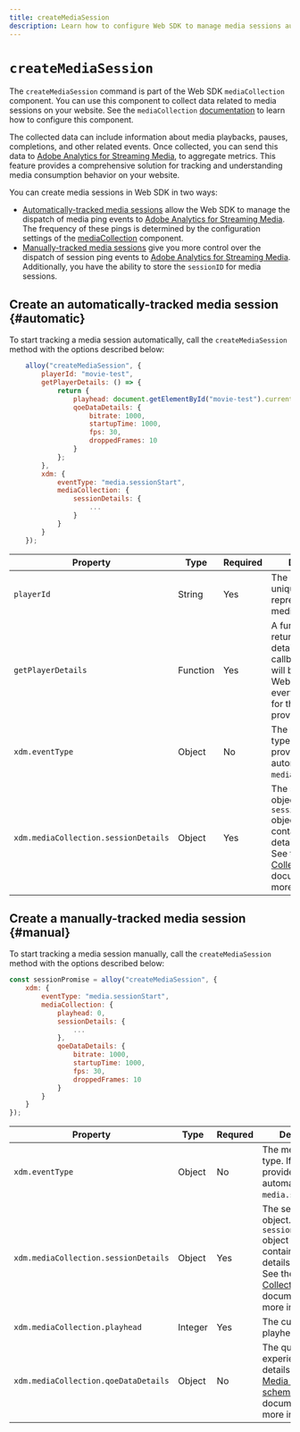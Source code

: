 ```yaml
---
title: createMediaSession
description: Learn how to configure Web SDK to manage media sessions automatically
---
```


# `createMediaSession`

The `createMediaSession` command is part of the Web SDK `mediaCollection` component. You can use this component to collect data related to media sessions on your website. See the `mediaCollection` [documentation](configure/mediacollection.md) to learn how to configure this component.

The collected data can include information about media playbacks, pauses, completions, and other related events. Once collected, you can send this data to [Adobe Analytics for Streaming Media](https://experienceleague.adobe.com/en/docs/media-analytics/using/media-overview), to aggregate metrics. This feature provides a comprehensive solution for tracking and understanding media consumption behavior on your website.

You can create media sessions in Web SDK in two ways:

* [Automatically-tracked media sessions](#automatic) allow the Web SDK to manage the dispatch of media ping events to [Adobe Analytics for Streaming Media](https://experienceleague.adobe.com/en/docs/media-analytics/using/media-overview). The frequency of these pings is determined by the configuration settings of the [mediaCollection](configure/mediacollection.md) component.
* [Manually-tracked media sessions](#manual) give you more control over the dispatch of session ping events to [Adobe Analytics for Streaming Media](https://experienceleague.adobe.com/en/docs/media-analytics/using/media-overview). Additionally, you have the ability to store the `sessionID` for media sessions.

## Create an automatically-tracked media session {#automatic}

To start tracking a media session automatically, call the `createMediaSession` method with the options described below:

```javascript
    alloy("createMediaSession", {
        playerId: "movie-test",
        getPlayerDetails: () => {
            return {
                playhead: document.getElementById("movie-test").currentTime,
                qoeDataDetails: {
                    bitrate: 1000,
                    startupTime: 1000,
                    fps: 30,
                    droppedFrames: 10
                }
            };
        },
        xdm: {
            eventType: "media.sessionStart",
            mediaCollection: {
                sessionDetails: {
                    ...
                }
            }
        }
    });
```

|Property | Type | Required | Description |
|---------|----------|---------|---------|
| `playerId` | String | Yes | The player ID, an unique identifier representing the media session.|
| `getPlayerDetails` | Function | Yes | A function that returns the player details. This callback function will be called by the Web SDK before every media event for the `playerId` provided. |
| `xdm.eventType ` | Object | No | The media event type. If not provided, this is automatically set to `media.sessionStart`. |
| `xdm.mediaCollection.sessionDetails` | Object | Yes| The session details object. The `sessionDetails` object should contain the session details properties. See the [Media Collection schema](../../xdm/data-types/media-collection-details.md) documentation for more information.|


## Create a manually-tracked media session {#manual}

To start tracking a media session manually, call the `createMediaSession` method with the options described below:

```javascript
const sessionPromise = alloy("createMediaSession", {
    xdm: {
        eventType: "media.sessionStart",
        mediaCollection: {
            playhead: 0,
            sessionDetails: {
                ...
            },
            qoeDataDetails: {
                bitrate: 1000,
                startupTime: 1000,
                fps: 30,
                droppedFrames: 10
            }
        }
    }
});
```

|Property | Type | Requred | Description |
|---------|----------|---------|---------|
| `xdm.eventType` | Object  | No | The media event type. If not provided, it is automatically set to `media.sessionStart`. |
| `xdm.mediaCollection.sessionDetails` | Object  | Yes | The session details object. The `sessionDetails` object should contain the session details properties. See the [Media Collection schema](../../xdm/data-types/media-collection-details.md) documentation for more information. |
| `xdm.mediaCollection.playhead` | Integer | Yes | The current playhead. |
| `xdm.mediaCollection.qoeDataDetails` | Object  | No | The quality of experience data details. See the [Media Collection schema](../../xdm/data-types/media-collection-details.md) documentation for more information. |
